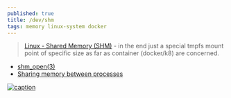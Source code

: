 ```yaml
---
published: true
title: /dev/shm
tags: memory linux-system docker
---
```

> [Linux - Shared Memory (SHM)](https://datacadamia.com/os/linux/shared_memory) - in the end just a special tmpfs mount point of specific size as far as container (docker/k8) are concerned.

- [shm_open(3)](https://man7.org/linux/man-pages/man3/shm_open.3.html)
- [Sharing memory between processes](https://www.boost.org/doc/libs/1_55_0/doc/html/interprocess/sharedmemorybetweenprocesses.html)

[![caption](https://user-images.githubusercontent.com/4101636/65818103-4931c800-e249-11e9-948a-753db12b3eba.png)](https://leekyoungil.github.io/blog/2019/09/29/About_the_dev_shm_easy_to_use_the_Linux_ramdisk.html)
